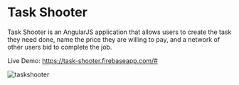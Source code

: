 # Task Shooter
Task Shooter is an AngularJS application that allows users to create the task they need done, name the price they are willing to pay, and a network of other users bid to complete the job. 

Live Demo: https://task-shooter.firebaseapp.com/#

![taskshooter](https://cloud.githubusercontent.com/assets/11576208/9770269/3c443564-56fd-11e5-99be-d9549545d0d9.png)
